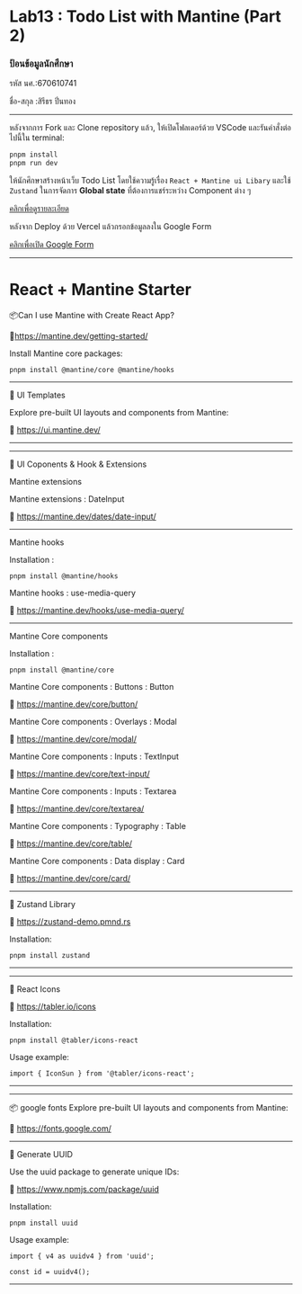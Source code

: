 # Lab13 : Todo List with Mantine (Part 2)

### ป้อนข้อมูลนักศึกษา

รหัส นศ.:670610741

ชื่อ-สกุล :สิรีธร ปิ่นทอง

---

หลังจากการ Fork และ Clone repository แล้ว, ให้เปิดโฟลเดอร์ด้วย VSCode และรันคำสั่งต่อไปนี้ใน terminal:

```bash
pnpm install
pnpm run dev
```

ให้นักศึกษาสร้างหน้าเว็บ Todo List โดยใช้ความรู้เรื่อง `React + Mantine ui Libary` และใช้ `Zustand` ในการจัดการ **Global state** ที่ต้องการแชร์ระหว่าง Component ต่าง ๆ

[คลิกเพื่อดูรายละเอียด](https://o365cmu-my.sharepoint.com/:b:/g/personal/dome_potikanond_cmu_ac_th/ESpiA1MqthNGiYOLQR_cunYBJGw9Y0tAZ3ICZjteo7eAsg?e=kkr6DQ)

หลังจาก Deploy ด้วย Vercel แล้วกรอกข้อมูลลงใน Google Form

[คลิกเพื่อเปิด Google Form](https://o365cmu-my.sharepoint.com/:x:/g/personal/dome_potikanond_cmu_ac_th/ETFvzKA2h2lKk-3ktumEanUBRtX4sAvNHk-ssok3MFwYOg)

---

# React + Mantine Starter

📦Can I use Mantine with Create React App?

🔗https://mantine.dev/getting-started/

Install Mantine core packages:

```
pnpm install @mantine/core @mantine/hooks

```

---

🎨 UI Templates

Explore pre-built UI layouts and components from Mantine:

🔗 https://ui.mantine.dev/

---

---

🎨 UI Coponents & Hook & Extensions

Mantine extensions

Mantine extensions : DateInput

🔗 https://mantine.dev/dates/date-input/

---

Mantine hooks

Installation :

```
pnpm install @mantine/hooks

```

Mantine hooks : use-media-query

🔗 https://mantine.dev/hooks/use-media-query/

---

Mantine Core components

Installation :

```
pnpm install @mantine/core

```

Mantine Core components : Buttons : Button

🔗 https://mantine.dev/core/button/

Mantine Core components : Overlays : Modal

🔗 https://mantine.dev/core/modal/

Mantine Core components : Inputs : TextInput

🔗 https://mantine.dev/core/text-input/

Mantine Core components : Inputs : Textarea

🔗 https://mantine.dev/core/textarea/

Mantine Core components : Typography : Table

🔗 https://mantine.dev/core/table/

Mantine Core components : Data display : Card

🔗 https://mantine.dev/core/card/

---

🎯 Zustand Library

🔗 https://zustand-demo.pmnd.rs

Installation:

```
pnpm install zustand

```

---

---

🎯 React Icons

🔗 https://tabler.io/icons

Installation:

```
pnpm install @tabler/icons-react

```

Usage example:

```
import { IconSun } from '@tabler/icons-react';

```

---

---

📦 google fonts
Explore pre-built UI layouts and components from Mantine:

🔗 https://fonts.google.com/

---

🔑 Generate UUID

Use the uuid package to generate unique IDs:

🔗 https://www.npmjs.com/package/uuid

Installation:

```
pnpm install uuid

```

Usage example:

```
import { v4 as uuidv4 } from 'uuid';

const id = uuidv4();

```

---
